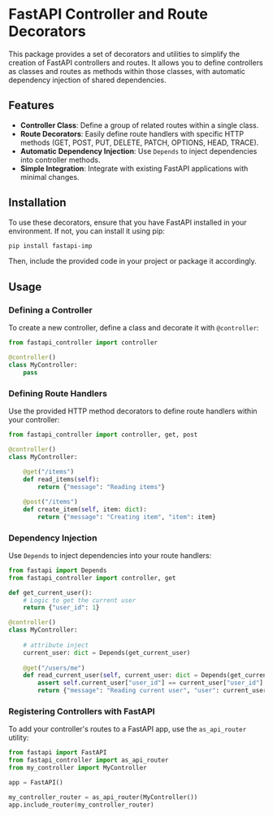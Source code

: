 # FastAPI Controller and Route Decorators

This package provides a set of decorators and utilities to simplify the creation of FastAPI controllers and routes. It allows you to define controllers as classes and routes as methods within those classes, with automatic dependency injection of shared dependencies.

## Features

- **Controller Class**: Define a group of related routes within a single class.
- **Route Decorators**: Easily define route handlers with specific HTTP methods (GET, POST, PUT, DELETE, PATCH, OPTIONS, HEAD, TRACE).
- **Automatic Dependency Injection**: Use `Depends` to inject dependencies into controller methods.
- **Simple Integration**: Integrate with existing FastAPI applications with minimal changes.

## Installation

To use these decorators, ensure that you have FastAPI installed in your environment. If not, you can install it using pip:

```bash
pip install fastapi-imp
```

Then, include the provided code in your project or package it accordingly.

## Usage

### Defining a Controller

To create a new controller, define a class and decorate it with `@controller`:

```python
from fastapi_controller import controller

@controller()
class MyController:
    pass
```

### Defining Route Handlers

Use the provided HTTP method decorators to define route handlers within your controller:

```python
from fastapi_controller import controller, get, post

@controller()
class MyController:
    
    @get("/items")
    def read_items(self):
        return {"message": "Reading items"}

    @post("/items")
    def create_item(self, item: dict):
        return {"message": "Creating item", "item": item}
```

### Dependency Injection

Use `Depends` to inject dependencies into your route handlers:

```python
from fastapi import Depends
from fastapi_controller import controller, get

def get_current_user():
    # Logic to get the current user
    return {"user_id": 1}

@controller()
class MyController:
    
    # attribute inject
    current_user: dict = Depends(get_current_user)
    
    @get("/users/me")
    def read_current_user(self, current_user: dict = Depends(get_current_user)):
        assert self.current_user["user_id"] == current_user["user_id"]
        return {"message": "Reading current user", "user": current_user}
```

### Registering Controllers with FastAPI

To add your controller's routes to a FastAPI app, use the `as_api_router` utility:

```python
from fastapi import FastAPI
from fastapi_controller import as_api_router
from my_controller import MyController

app = FastAPI()

my_controller_router = as_api_router(MyController())
app.include_router(my_controller_router)
```